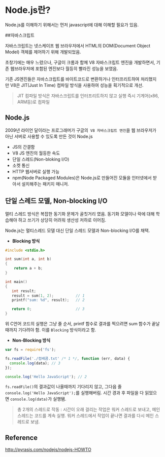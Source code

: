 # Node.js란?

Node.js를 이해하기 위해서는 먼저 javascript에 대해 이해할 필요가 있음.

##자바스크립트

자바스크립트는 넷스케이프 웹 브라우저에서 HTML의 DOM(Document Object Model) 객체를 제어하기 위해 개발되었음.

초창기에는 매우 느렸으나, 구글이 크롬과 함께 V8 자바스크립트 엔진을 개발하면서, 기존 웹브라우저에 포함된 엔진보다 월등히 빨라진 성능을 보였음.

기존 JS엔진들은 자바스크립트를 바이트코드로 변환하거나 인터프리트하여 처리했지만 V8은 JIT(Just In Time) 컴파일 방식을 사용하여 성능을 획기적으로 개선.

> JIT 컴파일 방식은 자바스크립트를 인터프리트하지 않고 실행 즉시 기계어(x86, ARM등)로 컴파일

## Node.js

2009년 라이언 달이라는 프로그래머가 구글의` V8 자바스크립트 엔진`을 웹 브라우저가 아닌 서버로 사용할 수 있도록 만든 것이 Node.js

- JS의 간결함
- V8 JS 엔진의 월등한 속도
- 단일 스레드(Non-bloking I/O)
- 소켓 통신
- HTTP 웹서버로 실행 가능
- npm(Node Packaged Modules)은 Node.js로 만들어진 모듈을 인터넷에서 받아서 설치해주는 패키지 매니저.

## 단일 스레드 모델, Non-blocking I/O

멀티 스레드 방식은 복잡한 동기화 문제가 골칫거리 였음. 동기화 모델이나 락에 대해 학습해야 하고 쓰기가 상당히 어려워 생산성 저하로 이어짐.

Node.js는 멀티스레드 모델 대신 단일 스레드 모델과 Non-blocking I/O를 채택.

- **Blocking 방식**

````c
#include <stdio.h>

int sum(int a, int b)
{
    return a + b;
}

int main()
{
   int result;
   result = sum(1, 2);          // 1
   printf("sum: %d", result);   // 2

   return 0;                    // 3      
}
````

위 C언어 코드의 실행은 그냥 줄 순서, printf 함수로 결과를 찍으려면 sum 함수가 끝날 때까지 기다려야 함. 이를 `Blocking` 방식이라고 함.

- **Non-Blocking 방식**

````javascript
var fs = require('fs');

fs.readFile('./컴배콤.txt' /* 1 */, function (err, data) { 
  console.log(data); // 3
});

console.log('Hello JavaScript'); // 2
````

`fs.readFile()`의 결과값이 나올때까지 기다리지 않고, 그다음 줄 `console.log('Hello JavaScript');`를 실행해버림. 시간 경과 후 파일을 다 읽었으면 `console.log(data)`가 실행됌.

> 총 2개의 스레드로 작동 : 시간이 오래 걸리는 작업은 워커 스레드로 보내고, 메인 스레드는 코드를 계속 실행. 워커 스레드에서 작업이 끝나면 결과를 다시 메인 스레드로 보냄.



## Reference

http://pyrasis.com/nodejs/nodejs-HOWTO